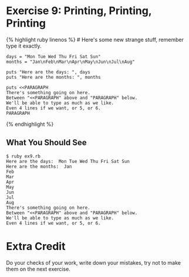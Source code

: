 # Exercise 9: Printing, Printing, Printing

{% highlight ruby linenos %}
    # Here's some new strange stuff, remember type it exactly.
    
    days = "Mon Tue Wed Thu Fri Sat Sun"
    months = "Jan\nFeb\nMar\nApr\nMay\nJun\nJul\nAug"
    
    puts "Here are the days: ", days
    puts "Here are the months: ", months
    
    puts <<PARAGRAPH
    There's something going on here.
    Between "<<PARAGRAPH" above and "PARAGRAPH" below.
    We'll be able to type as much as we like.
    Even 4 lines if we want, or 5, or 6.
    PARAGRAPH
{% endhighlight %}

## What You Should See

    $ ruby ex9.rb
    Here are the days:  Mon Tue Wed Thu Fri Sat Sun
    Here are the months:  Jan
    Feb
    Mar
    Apr
    May
    Jun
    Jul
    Aug
    There's something going on here.
    Between "<<PARAGRAPH" above and "PARAGRAPH" below.
    We'll be able to type as much as we like.
    Even 4 lines if we want, or 5, or 6.

# Extra Credit
Do your checks of your work, write down your mistakes, try not to make them on the next exercise.
